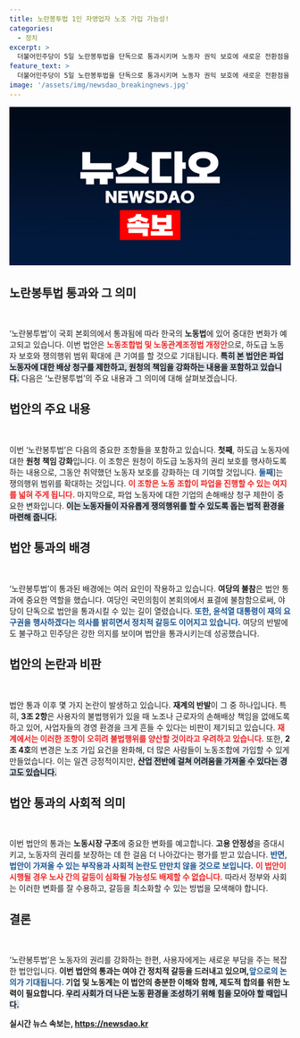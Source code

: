 ```yaml
---
title: 노란봉투법 1인 자영업자 노조 가입 가능성!
categories:
  - 정치
excerpt: >
  더불어민주당이 5일 노란봉투법을 단독으로 통과시키며 노동자 권익 보호에 새로운 전환점을 맞았다. 긴급하게 뚫린 법안의 핵심 조항들이 과연 기업에 어떤 파장을 일으킬지, 여당의 반발 속 후폭풍이 기대된다!
feature_text: >
  더불어민주당이 5일 노란봉투법을 단독으로 통과시키며 노동자 권익 보호에 새로운 전환점을 맞았다. 긴급하게 뚫린 법안의 핵심 조항들이 과연 기업에 어떤 파장을 일으킬지, 여당의 반발 속 후폭풍이 기대된다!
image: '/assets/img/newsdao_breakingnews.jpg'
---
```


<p><img src="/assets/img/newsdao_breakingnews.jpg" alt="ranknews 속보" /></p>

<h2 data-ke-size="size26">노란봉투법 통과와 그 의미</h2>

<p data-ke-size="size16">&nbsp;</p>

<p>‘노란봉투법’이 국회 본회의에서 통과됨에 따라 한국의 <b>노동법</b>에 있어 중대한 변화가 예고되고 있습니다. 이번 법안은 <b><span style="color: #ee2323;">노동조합법 및 노동관계조정법 개정안</span></b>으로, 하도급 노동자 보호와 쟁의행위 범위 확대에 큰 기여를 할 것으로 기대됩니다. <b><span style="background-color: #21538527;">특히 본 법안은 파업 노동자에 대한 배상 청구를 제한하고, 원청의 책임을 강화하는 내용을 포함하고 있습니다.</span></b> 다음은 ‘노란봉투법’의 주요 내용과 그 의미에 대해 살펴보겠습니다.</p>

<h2 data-ke-size="size26">법안의 주요 내용</h2>

<p data-ke-size="size16">&nbsp;</p>

<p>이번 ‘노란봉투법’은 다음의 중요한 조항들을 포함하고 있습니다. <b>첫째</b>, 하도급 노동자에 대한 <b>원청 책임 강화</b>입니다. 이 조항은 원청이 하도급 노동자의 권리 보호를 행사하도록 하는 내용으로, 그동안 취약했던 노동자 보호를 강화하는 데 기여할 것입니다. <b><span style="color: #1a5490;">둘째</b>]는 쟁의행위 범위를 확대하는 것입니다. <b><span style="color: #ee2323;">이 조항은 노동 조합이 파업을 진행할 수 있는 여지를 넓혀 주게 됩니다.</span></b> 마지막으로, 파업 노동자에 대한 기업의 손해배상 청구 제한이 중요한 변화입니다. <b><span style="background-color: #21538527;"> 이는 노동자들이 자유롭게 쟁의행위를 할 수 있도록 돕는 법적 환경을 마련해 줍니다.</span></b></p>

<h2 data-ke-size="size26">법안 통과의 배경</h2>

<p data-ke-size="size16">&nbsp;</p>

<p>‘노란봉투법’이 통과된 배경에는 여러 요인이 작용하고 있습니다. <b>여당의 불참</b>은 법안 통과에 중요한 역할을 했습니다. 여당인 국민의힘이 본회의에서 표결에 불참함으로써, 야당이 단독으로 법안을 통과시킬 수 있는 길이 열렸습니다. <b><span style="color: #1a5490;">또한, 윤석열 대통령이 재의 요구권을 행사하겠다는 의사를 밝히면서 정치적 갈등도 이어지고 있습니다.</span></b> 여당의 반발에도 불구하고 민주당은 강한 의지를 보이며 법안을 통과시키는데 성공했습니다.</p>

<h2 data-ke-size="size26">법안의 논란과 비판</h2>

<p data-ke-size="size16">&nbsp;</p>

<p>법안 통과 이후 몇 가지 논란이 발생하고 있습니다. <b>재계의 반발</b>이 그 중 하나입니다. 특히, <b>3조 2항</b>은 사용자의 불법행위가 있을 때 노조나 근로자의 손해배상 책임을 없애도록 하고 있어, 사업자들의 경영 환경을 크게 흔들 수 있다는 비판이 제기되고 있습니다. <b><span style="color: #ee2323;">재계에서는 이러한 조항이 오히려 불법행위를 양산할 것이라고 우려하고 있습니다.</span></b> 또한, <b>2조 4호</b>의 변경은 노조 가입 요건을 완화해, 더 많은 사람들이 노동조합에 가입할 수 있게 만들었습니다. 이는 일견 긍정적이지만, <b><span style="background-color: #21538527;">산업 전반에 걸쳐 어려움을 가져올 수 있다는 경고도 있습니다.</span></b></p>

<h2 data-ke-size="size26">법안 통과의 사회적 의미</h2>

<p data-ke-size="size16">&nbsp;</p>

<p>이번 법안의 통과는 <b>노동시장 구조</b>에 중요한 변화를 예고합니다. <b>고용 안정성</b>을 증대시키고, 노동자의 권리를 보장하는 데 한 걸음 더 나아갔다는 평가를 받고 있습니다. <b><span style="color: #1a5490;">반면, 법안이 가져올 수 있는 부작용과 사회적 논란도 만만치 않을 것으로 보입니다.</span></b> <b><span style="color: #ee2323;">이 법안이 시행될 경우 노사 간의 갈등이 심화될 가능성도 배제할 수 없습니다.</span></b> 따라서 정부와 사회는 이러한 변화를 잘 수용하고, 갈등을 최소화할 수 있는 방법을 모색해야 합니다.</p>

<h2 data-ke-size="size26">결론</h2>

<p data-ke-size="size16">&nbsp;</p>

<p>‘노란봉투법’은 노동자의 권리를 강화하는 한편, 사용자에게는 새로운 부담을 주는 복잡한 법안입니다. <b>이번 법안의 통과는 여야 간 정치적 갈등을 드러내고 있으며,<b><span style="color: #1a5490;">앞으로의 논의가 기대됩니다.</span></b> 기업 및 노동계는 이 법안의 충분한 이해와 함께, 제도적 합의를 위한 노력이 필요합니다. <b><span style="background-color: #21538527;">우리 사회가 더 나은 노동 환경을 조성하기 위해 힘을 모아야 할 때입니다.</span></b></p>
실시간 뉴스 속보는, <a href="https://newsdao.kr" rel="dofollow">https://newsdao.kr</a>



